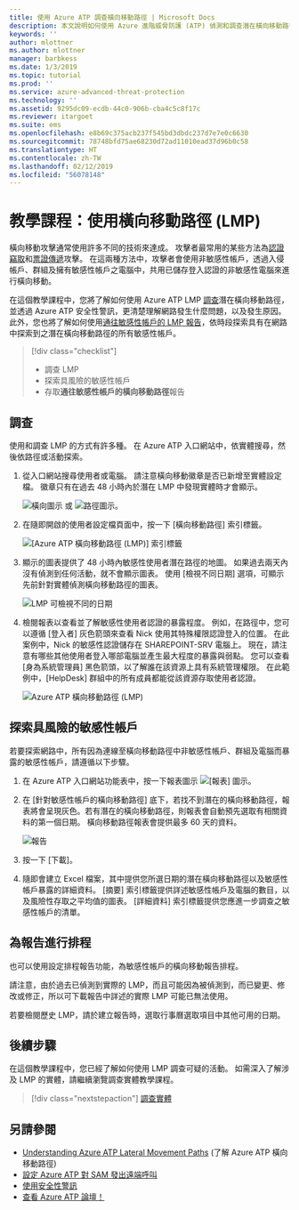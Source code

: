 ```yaml
---
title: 使用 Azure ATP 調查橫向移動路徑 | Microsoft Docs
description: 本文說明如何使用 Azure 進階威脅防護 (ATP) 偵測和調查潛在橫向移動路徑攻擊。
keywords: ''
author: mlottner
ms.author: mlottner
manager: barbkess
ms.date: 1/3/2019
ms.topic: tutorial
ms.prod: ''
ms.service: azure-advanced-threat-protection
ms.technology: ''
ms.assetid: 9295dc09-ecdb-44c0-906b-cba4c5c8f17c
ms.reviewer: itargoet
ms.suite: ems
ms.openlocfilehash: e8b69c375acb237f545bd3dbdc237d7e7e0c6630
ms.sourcegitcommit: 78748bfd75ae68230d72ad11010ead37d96b0c58
ms.translationtype: HT
ms.contentlocale: zh-TW
ms.lasthandoff: 02/12/2019
ms.locfileid: "56078148"
---
```

# <a name="tutorial-use-lateral-movement-paths-lmps"></a>教學課程：使用橫向移動路徑 (LMP)

橫向移動攻擊通常使用許多不同的技術來達成。 攻擊者最常用的某些方法為[認證竊取](suspicious-activity-guide.md#)和[票證傳遞](suspicious-activity-guide.md)攻擊。 在這兩種方法中，攻擊者會使用非敏感性帳戶，透過入侵帳戶、群組及擁有敏感性帳戶之電腦中，共用已儲存登入認證的非敏感性電腦來進行橫向移動。

在這個教學課程中，您將了解如何使用 Azure ATP LMP [調查](#investigate)潛在橫向移動路徑，並透過 Azure ATP 安全性警訊，更清楚理解網路發生什麼問題，以及發生原因。 此外，您也將了解如何使用[通往敏感性帳戶的 LMP 報告](#discover-your-at-risk-sensitive-accounts)，依時段探索具有在網路中探索到之潛在橫向移動路徑的所有敏感性帳戶。

> [!div class="checklist"]
> * 調查 LMP
> * 探索具風險的敏感性帳戶
> * 存取**通往敏感性帳戶的橫向移動路徑**報告


## <a name="investigate"></a>調查

使用和調查 LMP 的方式有許多種。 在 Azure ATP 入口網站中，依實體搜尋，然後依路徑或活動探索。

1. 從入口網站搜尋使用者或電腦。 請注意橫向移動徽章是否已新增至實體設定檔。 徽章只有在過去 48 小時內於潛在 LMP 中發現實體時才會顯示。  

   ![橫向圖示](./media/lateral-movement-icon.png) 或 ![路徑圖示](./media/paths-icon.png)。

2. 在隨即開啟的使用者設定檔頁面中，按一下 [橫向移動路徑] 索引標籤。

   ![[Azure ATP 橫向移動路徑 (LMP)] 索引標籤](./media/lateral-movement-path-tab.png)

3. 顯示的圖表提供了 48 小時內敏感性使用者潛在路徑的地圖。 如果過去兩天內沒有偵測到任何活動，就不會顯示圖表。 使用 [檢視不同日期] 選項，可顯示先前針對實體偵測橫向移動路徑的圖表。

   ![LMP 可檢視不同的日期](./media/atp-view-different-date.png)

4. 檢閱報表以查看並了解敏感性使用者認證的暴露程度。 例如，在路徑中，您可以遵循 [登入者] 灰色箭頭來查看 Nick 使用其特殊權限認證登入的位置。 在此案例中，Nick 的敏感性認證儲存在 SHAREPOINT-SRV 電腦上。 現在，請注意有哪些其他使用者登入哪部電腦並產生最大程度的暴露與弱點。 您可以查看 [身為系統管理員] 黑色箭頭，以了解誰在該資源上具有系統管理權限。 在此範例中，[HelpDesk] 群組中的所有成員都能從該資源存取使用者認證。  

   ![Azure ATP 橫向移動路徑 (LMP)](./media/atp-lmp.png)

## <a name="discover-your-at-risk-sensitive-accounts"></a>探索具風險的敏感性帳戶

若要探索網路中，所有因為連線至橫向移動路徑中非敏感性帳戶、群組及電腦而暴露的敏感性帳戶，請遵循以下步驟。 

1. 在 Azure ATP 入口網站功能表中，按一下報表圖示 ![[報表] 圖示](./media/atp-report-icon.png)。

2. 在 [針對敏感性帳戶的橫向移動路徑] 底下，若找不到潛在的橫向移動路徑，報表將會呈現灰色。若有潛在的橫向移動路徑，則報表會自動預先選取有相關資料的第一個日期。 橫向移動路徑報表會提供最多 60 天的資料。

   ![報告](./media/reports.png)

3. 按一下 [下載]。

4. 隨即會建立 Excel 檔案，其中提供您所選日期的潛在橫向移動路徑以及敏感性帳戶暴露的詳細資料。 [摘要] 索引標籤提供詳述敏感性帳戶及電腦的數目，以及風險性存取之平均值的圖表。 [詳細資料] 索引標籤提供您應進一步調查之敏感性帳戶的清單。

## <a name="schedule-report"></a>為報告進行排程

也可以使用設定排程報告功能，為敏感性帳戶的橫向移動報告排程。

請注意，由於過去已偵測到實際的 LMP，而且可能因為被偵測到，而已變更、修改或修正，所以可下載報告中詳述的實際 LMP 可能已無法使用。

若要檢閱歷史 LMP，請於建立報告時，選取行事曆選取項目中其他可用的日期。

## <a name="next-steps"></a>後續步驟

在這個教學課程中，您已經了解如何使用 LMP 調查可疑的活動。 如需深入了解涉及 LMP 的實體，請繼續瀏覽調查實體教學課程。
> [!div class="nextstepaction"]
> [調查實體](investigate-entity.md)

## <a name="see-also"></a>另請參閱

- [Understanding Azure ATP Lateral Movement Paths](use-case-lateral-movement-path.md) (了解 Azure ATP 橫向移動路徑)
- [設定 Azure ATP 對 SAM 發出遠端呼叫](install-atp-step8-samr.md)
- [使用安全性警訊](working-with-suspicious-activities.md)
- [查看 Azure ATP 論壇！](https://aka.ms/azureatpcommunity)